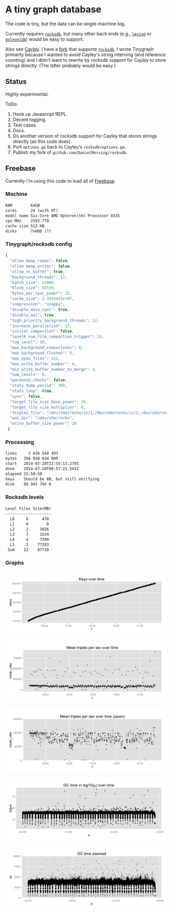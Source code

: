 # A tiny graph database

The code is tiny, but the data can be single-machine big.

Currently requires [`rocksdb`](http://rocksdb.org/), but many other
back ends (e.g., [`levigo`](https://github.com/jmhodges/levigo) or
[`goleveldb`](https://github.com/syndtr/goleveldb)) would be easy to
support.

Also see [Cayley](https://github.com/google/cayley).  I have a
[fork](http://github.csv.comcast.com/jsteph206/cayley) that supports
[`rocksdb`](http://rocksdb.org/).  I wrote Tinygraph primarily because
I wanted to avoid Cayley's string interning (and reference counting)
and I didn't want to rewrite by rocksdb support for Cayley to store
strings directly.  (The latter probably would be easy.)

## Status

Highly experimental.

ToDo:

1. Hook up Javascript REPL.
2. Decent logging.
3. Test cases.
4. Docs.
5. Do another version of rocksdb support for Cayley that stores strings directly (as this code does).
6. Port `options.go` back to Cayley's `rocksdb/options.go`.
7. Publish my fork of `github.com/DanielMorsing/rocksdb`.


## Freebase

Currently I'm using this code to load all of
[Freebase](https://developers.google.com/freebase/data).

### Machine
```
RAM        64GB
cores      24 (with HT)
model name Six-Core AMD Opteron(tm) Processor 8435
cpu MHz    2593.770
cache size 512 KB
disks      7xHDD (?)
```

### Tinygraph/rocksdb config

```Javascript
{
  "allow_mmap_reads": false,
  "allow_mmap_writes": false,
  "allow_os_buffer": true,
  "background_threads": 12,
  "batch_size": 12000,
  "block_size": 65536,
  "bytes_per_sync_power": 25,
  "cache_size": 3.3554432e+07,
  "compression": "snappy",
  "disable_data_sync": true,
  "disable_wal": true,
  "high_priority_background_threads": 12,
  "increase_parallelism": 12,
  "initial_compaction": false,
  "level0_num_file_compaction_trigger": 24,
  "log_level": 10,
  "max_background_compactions": 8,
  "max_background_flushes": 8,
  "max_open_files": 512,
  "max_write_buffer_number": 4,
  "min_write_buffer_number_to_merge": 4,
  "num_levels": 6,
  "paranoid_checks": false,
  "stats_dump_period": 300,
  "stats_loop": true,
  "sync": false,
  "target_file_size_base_power": 29,
  "target_file_size_multiplier": 4,
  "triples_file": "/dev/shm/rocks/in/1,/dev/shm/rocks/in/2,/dev/shm/rocks/in/3,/dev/shm/rocks/in/4,/dev/shm/rocks/in/5",
  "wal_dir": "/dev/shm/rocks",
  "write_buffer_size_power": 28
 }
```

### Processing

```
lines     2 638 544 493
bytes   356 018 834 809
start   2014-07-20T22:55:13.279Z
done    2014-07-20T06:57:23.543Z
elapsed 15:58:50
keys    Should be 8B, but still verifying
disk    89 943 764 K
```

### Rocksdb levels

```
Level Files Size(MB)
--------------------
  L0     6      478 
  L1     0        0 
  L2     2     1026 
  L3     7     1524 
  L4     4     7399 
  L5     3    77283 
 Sum    22    87710 
```

### Graphs


![fb-keys-over-time.png](images/fb-keys-over-time.png)

![fb-mean-triple-rate-over-time.png](images/fb-mean-triple-rate-over-time.png)

![fb-mean-triple-rate-over-time-zoom.png](images/fb-mean-triple-rate-over-time-zoom.png)

![fb-gc-time-over-time.png](images/fb-gc-time-over-time.png)

![fb-gc-time-zoom.png](images/fb-gc-time-zoom.png)
